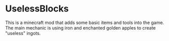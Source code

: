 # UselessBlocks

This is a minecraft mod that adds some basic items and tools into the game. The main mechanic is using iron and enchanted golden apples to create "useless" ingots.
